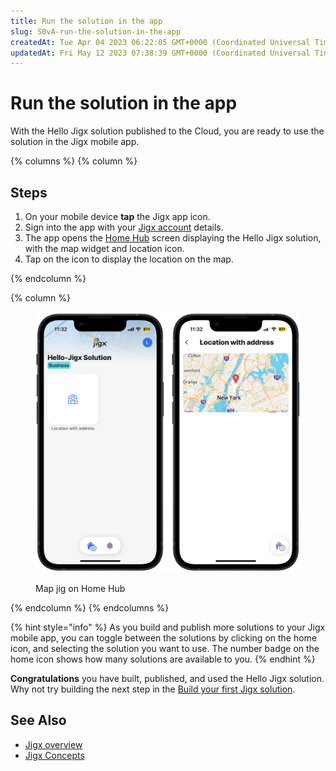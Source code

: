 ```yaml
---
title: Run the solution in the app
slug: S0vA-run-the-solution-in-the-app
createdAt: Tue Apr 04 2023 06:22:05 GMT+0000 (Coordinated Universal Time)
updatedAt: Fri May 12 2023 07:38:39 GMT+0000 (Coordinated Universal Time)
---
```


# Run the solution in the app

With the Hello Jigx solution published to the Cloud, you are ready to use the solution in the Jigx mobile app.

{% columns %}
{% column %}
## Steps

1. On your mobile device **tap** the Jigx app icon.
2. Sign into the app with your [Jigx account](../creating-an-account.md) details.
3. The app opens the [Home Hub](../../building-apps-with-jigx/ui/home-hub/home-hub.md) screen displaying the Hello Jigx solution, with the map widget and location icon.
4. Tap on the icon to display the location on the map.&#x20;


{% endcolumn %}

{% column %}
<figure><img src="../../.gitbook/assets/MapLight.PNG" alt="Map jig on Home Hub"><figcaption><p>Map jig on Home Hub</p></figcaption></figure>
{% endcolumn %}
{% endcolumns %}

{% hint style="info" %}
As you build and publish more solutions to your Jigx mobile app, you can toggle between the solutions by clicking on the home icon, and selecting the solution you want to use. The number badge on the home icon shows how many solutions are available to you.
{% endhint %}

**Congratulations** you have built, published, and used the Hello Jigx solution. Why not try building the next step in the [Build your first Jigx solution](create-the-calendar/create-the-calendar.md).

## See Also

* [Jigx overview](<../../Understanding the basics/Architecture.md>)
* [Jigx Concepts](<../../Understanding the basics/Jigx Concepts.md>)

